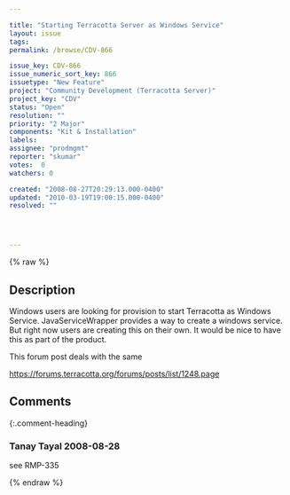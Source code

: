 ```yaml
---

title: "Starting Terracotta Server as Windows Service"
layout: issue
tags: 
permalink: /browse/CDV-866

issue_key: CDV-866
issue_numeric_sort_key: 866
issuetype: "New Feature"
project: "Community Development (Terracotta Server)"
project_key: "CDV"
status: "Open"
resolution: ""
priority: "2 Major"
components: "Kit & Installation"
labels: 
assignee: "prodmgmt"
reporter: "skumar"
votes:  0
watchers: 0

created: "2008-08-27T20:29:13.000-0400"
updated: "2010-03-19T19:00:15.000-0400"
resolved: ""




---
```


{% raw %}

## Description

<div markdown="1" class="description">

Windows users are looking for provision to start Terracotta as Windows Service. JavaServiceWrapper provides a way to create a windows service. But right now users are creating this on their own. It would be nice to have this as part of the product.

This forum post deals with the same 

https://forums.terracotta.org/forums/posts/list/1248.page

</div>

## Comments


{:.comment-heading}
### **Tanay Tayal** <span class="date">2008-08-28</span>

<div markdown="1" class="comment">

see RMP-335

</div>



{% endraw %}
